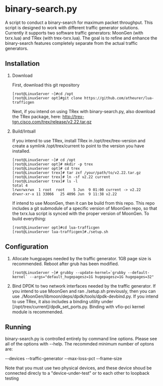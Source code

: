 # binary-search.py
A script to conduct a binary-search for maximum packet throughput.  This script is designed to work with different traffic generator solutions.  Currently it supports two software traffic generators: MoonGen (with txrx.lua) and TRex (with trex-txrx.lua).  The goal is to refine and enhance the binary-search features completely separate from the actual traffic generators.

## Installation
1.  Download

    First, download this git repository
    ```
    [root@LinuxServer ~]#cd /opt
    [root@LinuxServer opt]#git clone https://github.com/atheurer/lua-trafficgen
    ```
    Next, if you intend on using TRex with binary-search.py, also download the TRex package, here: http://trex-tgn.cisco.com/trex/release/v2.22.tar.gz
    
2.  Build/Intsall  

    If you intend to use TRex, install TRex in /opt/trex/trex-version and create a symlink /opt/trex/current to point to the version you have installed.
    
    ```
    [root@LinuxServer ~]# cd /opt
    [root@LinuxServer opt]# mkdir -p trex
    [root@LinuxServer opt]# cd trex
    [root@LinuxServer trex]# tar zxf /your/path/to/v2.22.tar.gz
    [root@LinuxServer trex]# ln -sf v2.22 current
    [root@LinuxServer trex]# ls -l
    total 4
    lrwxrwxrwx  1 root  root    5 Jun  9 01:00 current -> v2.22
    drwxr-xr-x 11 33066   25 4096 Jun  9 11:38 v2.22
    ```

    If intend to use MoonGen, then it can be build from this repo.  This repo includes a git submodule of a specific version of MoonGen repo, so that the txrx.lua script is synced with the proper version of MoonGen.  To build everything:

    ```
    [root@LinuxServer opt]#cd lua-trafficgen
    [root@LinuxServer lua-trafficgen]#./setup.sh 
    ```
## Configuration

1. Allocate huegpages needed by the traffic generator.  1GB page size is recommended.  Reboot after grub has been modified.
   ```         
   [root@LinuxServer ~]# grubby --update-kernel=`grubby --default-kernel` --args="default_hugepagesz=1G hugepagesz=1G hugepages=32"
   ```

2. Bind DPDK to two network interfaces needed by the traffic generator.  If you intend to use MoonGen and ran ./setup.sh previously, then you can use ./MoonGen/libmoon/deps/dpdk/tools/dpdk-devbind.py.  If you intend to use TRex, it also includes a binding utility under [/opt/trex/current]/dpdk_set_ports.py.  Binding with vfio-pci kernel module is recommended.
      
## Running
   
   binary-search.py is controlled entirely by command line options.  Please see all of the options with --help.  The recommded minimum number of optons are:
   
   --devices
   --traffic-generator
   --max-loss-pct
   --frame-size
   
   Note that you must use two physical devices, and these device shoud be connected direcly to a "device-under-test" or to each other to loopback testing

